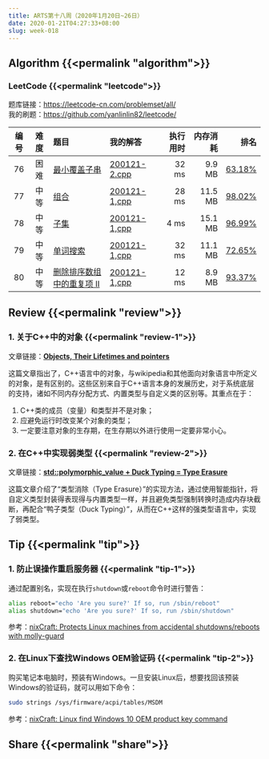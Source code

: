 ```yaml
---
title: ARTS第十八周（2020年1月20日~26日）
date: 2020-01-21T04:27:33+08:00
slug: week-018
---
```


## Algorithm {{<permalink "algorithm">}}

### LeetCode {{<permalink "leetcode">}}

题库链接：<https://leetcode-cn.com/problemset/all/>  
我的刷题：<https://github.com/yanlinlin82/leetcode/>

| 编号 | 难度 | 题目 | 我的解答 | 执行用时 | 内存消耗 | 排名 |
|:----:|:----:|:-----|:---------|---------:|---------:|-----:|
| 76 | 困难 | [最小覆盖子串](https://leetcode-cn.com/problems/minimum-window-substring/) | [200121-2.cpp](https://github.com/yanlinlin82/leetcode/blob/master/00076_minimum-window-substring/200121-2.cpp) | 32 ms | 9.9 MB | [63.18%](https://leetcode-cn.com/submissions/detail/44178648/) |
| 77 | 中等 | [组合](https://leetcode-cn.com/problems/combinations/) | [200121-1,cpp](https://github.com/yanlinlin82/leetcode/blob/master/00077_combinations/200121-1,cpp) | 28 ms | 11.5 MB | [98.02%](https://leetcode-cn.com/submissions/detail/44178792/) |
| 78 | 中等 | [子集](https://leetcode-cn.com/problems/subsets/) | [200121-1,cpp](https://github.com/yanlinlin82/leetcode/blob/master/00078_subsets/200121-1,cpp) | 4 ms | 15.1 MB | [96.99%](https://leetcode-cn.com/submissions/detail/44178849/) |
| 79 | 中等 | [单词搜索](https://leetcode-cn.com/problems/word-search/) | [200121-1,cpp](https://github.com/yanlinlin82/leetcode/blob/master/00079_word-search/200121-1,cpp) | 32 ms | 11.1 MB | [72.65%](https://leetcode-cn.com/submissions/detail/44178964/) |
| 80 | 中等 | [删除排序数组中的重复项 II](https://leetcode-cn.com/problems/remove-duplicates-from-sorted-array-ii/) | [200121-1,cpp](https://github.com/yanlinlin82/leetcode/blob/master/00080_remove-duplicates-from-sorted-array-ii/200121-1,cpp) | 12 ms | 8.9 MB | [93.37%](https://leetcode-cn.com/submissions/detail/44179034/) |

## Review {{<permalink "review">}}

### 1. 关于C++中的对象 {{<permalink "review-1">}}

文章链接：**[Objects, Their Lifetimes and pointers](https://blog.panicsoftware.com/objects-their-lifetimes-and-pointers/)**

这篇文章指出了，C++语言中的对象，与wikipedia和其他面向对象语言中所定义的对象，是有区别的。这些区别来自于C++语言本身的发展历史，对于系统底层的支持，诸如不同内存分配方式、内置类型与自定义类的区别等。其重点在于：

1. C++类的成员（变量）和类型并不是对象；
2. 应避免运行时改变某个对象的类型；
3. 一定要注意对象的生存期，在生存期以外进行使用一定要非常小心。

### 2. 在C++中实现弱类型 {{<permalink "review-2">}}

文章链接：**[std::polymorphic\_value + Duck Typing = Type Erasure](https://foonathan.net/2020/01/type-erasure/)**

这篇文章介绍了“类型消除（Type Erasure）”的实现方法，通过使用智能指针，将自定义类型封装得表现得与内置类型一样，并且避免类型强制转换时造成内存块截断，再配合“鸭子类型（Duck Typing）”，从而在C++这样的强类型语言中，实现了弱类型。

## Tip {{<permalink "tip">}}

### 1. 防止误操作重启服务器 {{<permalink "tip-1">}}

通过配置别名，实现在执行`shutdown`或`reboot`命令时进行警告：

```sh
alias reboot="echo 'Are you sure?' If so, run /sbin/reboot"
alias shutdown="echo 'Are you sure?' If so, run /sbin/shutdown"
```

参考：[nixCraft: Protects Linux machines from accidental shutdowns/reboots with molly-guard](https://www.cyberciti.biz/hardware/how-to-protects-linux-and-unix-machines-from-accidental-shutdownsreboots-with-molly-guard/)

### 2. 在Linux下查找Windows OEM验证码 {{<permalink "tip-2">}}

购买笔记本电脑时，预装有Windows。一旦安装Linux后，想要找回该预装Windows的验证码，就可以用如下命令：

```sh
sudo strings /sys/firmware/acpi/tables/MSDM
```

参考：[nixCraft: Linux find Windows 10 OEM product key command](https://www.cyberciti.biz/faq/linux-find-windows-10-oem-product-key-command/)

## Share {{<permalink "share">}}


